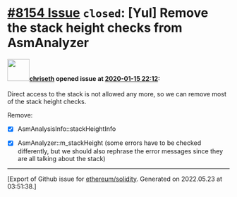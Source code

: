 # [\#8154 Issue](https://github.com/ethereum/solidity/issues/8154) `closed`: [Yul] Remove the stack height checks from AsmAnalyzer

#### <img src="https://avatars.githubusercontent.com/u/9073706?v=4" width="50">[chriseth](https://github.com/chriseth) opened issue at [2020-01-15 22:12](https://github.com/ethereum/solidity/issues/8154):

Direct access to the stack is not allowed any more, so we can remove most of the stack height checks.

Remove:

 - [x] AsmAnalysisInfo::stackHeightInfo
 - [x] AsmAnalyzer::m_stackHeight (some errors have to be checked differently, but we should also rephrase the error messages since they are all talking about the stack)




-------------------------------------------------------------------------------



[Export of Github issue for [ethereum/solidity](https://github.com/ethereum/solidity). Generated on 2022.05.23 at 03:51:38.]
